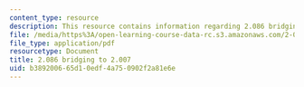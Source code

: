 ```yaml
---
content_type: resource
description: This resource contains information regarding 2.086 bridging to 2.007.
file: /media/https%3A/open-learning-course-data-rc.s3.amazonaws.com/2-086-numerical-computation-for-mechanical-engineers-fall-2012/b389200665d10edf4a750902f2a81e6e_MIT2_086F12_lec_2007bridge.pdf
file_type: application/pdf
resourcetype: Document
title: 2.086 bridging to 2.007
uid: b3892006-65d1-0edf-4a75-0902f2a81e6e
---
```

